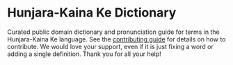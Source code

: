 
# Hunjara-Kaina Ke Dictionary

Curated public domain dictionary and pronunciation guide for terms in the Hunjara-Kaina Ke language. See the [contributing guide](https://github.com/drumworkteam/term/blob/make/.github/contributing.md) for details on how to contribute. We would love your support, even if it is just fixing a word or adding a single definition. Thank you for all your help!